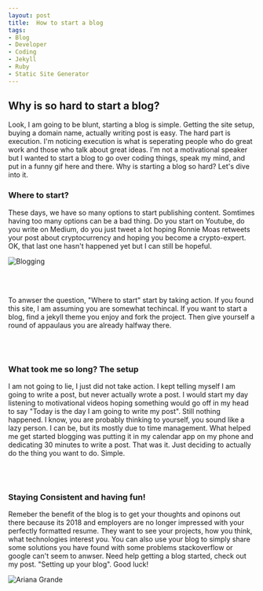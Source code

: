 ```yaml
---
layout: post
title:  How to start a blog
tags:
- Blog
- Developer
- Coding
- Jekyll
- Ruby
- Static Site Generator
---
```


<h2 id="heading2">Why is so hard to start a blog?</h2>

<p>Look, I am going to be blunt, starting a blog is simple. Getting the site setup, buying a domain name, actually writing post is easy. The hard part is execution. I'm noticing execution is what is seperating people who do great work and those who talk about great ideas. I'm not a motivational speaker but I wanted to start a blog to go over coding things, speak my mind, and put in a funny gif here and there. Why is starting a blog so hard? Let's dive into it.
</p>

<h3 id="heading3">Where to start?</h3>
<p>
These days, we have so many options to start publishing content. Somtimes having too many options can be a bad thing. Do you start on Youtube, do you write on Medium, do you just tweet a lot hoping Ronnie Moas retweets your post about cryptocurrency and hoping you become a crypto-expert. OK, that last one hasn't happened yet but I can still be hopeful. 
</p>

![Blogging](https://media.giphy.com/media/Vwz4zdntMXrUY/giphy.gif "Blogging madness")

<br />
<br />
<p>
To anwser the question, "Where to start" start by taking action. If you found this site, I am assuming you are somewhat techincal. If you want to start a blog, find a jekyll theme you enjoy and fork the project. Then give yourself a round of appaulaus you are already halfway there. 
</p>

<br />
<br />
<h3 id="heading3">What took me so long? The setup</h3>
<p>I am not going to lie, I just did not take action. I kept telling myself I am going to write a post, but never actually wrote a post. I would start my day listening to motivational videos hoping something would go off in my head to say "Today is the day I am going to write my post". Still nothing happened. I know, you are probably thinking to yourself, you sound like a lazy person. I can be, but its mostly due to time management. What helped me get started blogging was putting it in my calendar app on my phone and dedicating 30 minutes to write a post. That was it. Just deciding to actually do the thing you want to do. Simple.
</p>

<br />
<br />
<h3 id="heading3">Staying Consistent and having fun!</h3>
<p>Remeber the benefit of the blog is to get your thoughts and opinons out there because its 2018 and employers are no longer impressed
with your perfectly formatted resume. They want to see your projects, how you think, what technologies interest you. You can also use your blog to simply
share some solutions you have found with some problems stackoverflow or google can't seem to anwser. Need help getting a blog started, check out my post. "Setting up your blog". Good luck!
</p>

![Ariana Grande](https://media.giphy.com/media/mYJXSersIdrkA/giphy.gif "Ariana Grande")